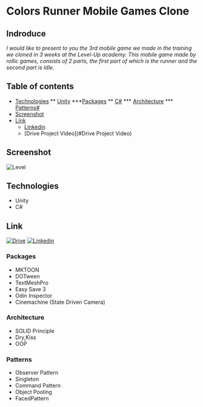 # Colors Runner Mobile Games Clone

## Indroduce
*I would like to present to you the 3rd mobile game we made in the training we cloned in 3 weeks at the Level-Up academy.*
*This mobile game made by rollic games, consists of 2 parts, the first part of which is the runner and the second part is Idle.*

## Table of contents
* [Technologies](#technologies)
      ** [Unity](#Unity)
            ***[Packages](#Packages)
      ** [C#](#C#)
            *** [Architecture](#Architecture)
            *** [Patterns#](#Patterns#)
* [Screenshot](#Screenshot)
* [Link](#Link)
    * [Linkedin](#Linkedin)
    * [Drive Project Video](#Drive Project Video)

## Screenshot
![Level](https://user-images.githubusercontent.com/77567437/204904469-62e7686b-bdc1-4525-aa2e-d387f7505a65.PNG)

## Technologies
* Unity
* C#

## Link

[![Drive](https://user-images.githubusercontent.com/77567437/204913666-f3d025e6-bf76-4c43-8d68-ed8869f79016.png)][1]         [![Linkedin](https://user-images.githubusercontent.com/77567437/204914179-e4bdb56f-6a88-4db3-88c2-c9df092f2184.png)][2]

[1]: https://drive.google.com/file/d/1rl4lMNfRFgrpVs83NuJPJslvLNP6956G/view?usp=share_link

[2]: https://www.linkedin.com/in/%C3%B6mer-sami-ya%C4%9Fmur-6b64b018b/


### Packages
- MKTOON
- DOTween
- TextMeshPro
- Easy Save 3
- Odin Inspector
- Cinemachine (State Driven Camera)

### Architecture
- SOLID Principle
- Dry,Kiss
- OOP

### Patterns
- Observer Pattern
- Singleton
- Command Pattern
- Object Pooling
- FacedPattern







